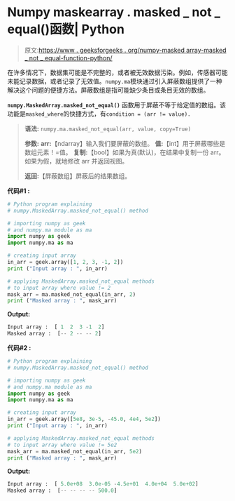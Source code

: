 # Numpy maskearray . masked _ not _ equal()函数| Python

> 原文:[https://www . geeksforgeeks . org/numpy-masked array-masked _ not _ equal-function-python/](https://www.geeksforgeeks.org/numpy-maskedarray-masked_not_equal-function-python/)

在许多情况下，数据集可能是不完整的，或者被无效数据污染。例如，传感器可能未能记录数据，或者记录了无效值。`numpy.ma`模块通过引入屏蔽数组提供了一种解决这个问题的便捷方法。屏蔽数组是指可能缺少条目或条目无效的数组。

**`numpy.MaskedArray.masked_not_equal()`** 函数用于屏蔽不等于给定值的数组。该功能是`masked_where`的快捷方式，有`condition = (arr != value).`

> **语法:** `numpy.ma.masked_not_equal(arr, value, copy=True)`
> 
> **参数:**
> **arr:**【ndarray】输入我们要屏蔽的数组。
> **值:**【int】用于屏蔽哪些是数组元素！=值。
> **复制:**【bool】如果为真(默认)，在结果中复制一份 arr。如果为假，就地修改 arr 并返回视图。
> 
> **返回:**【屏蔽数组】屏蔽后的结果数组。

**代码#1 :**

```py
# Python program explaining
# numpy.MaskedArray.masked_not_equal() method 

# importing numpy as geek 
# and numpy.ma module as ma
import numpy as geek
import numpy.ma as ma

# creating input array 
in_arr = geek.array([1, 2, 3, -1, 2])
print ("Input array : ", in_arr)

# applying MaskedArray.masked_not_equal methods 
# to input array where value != 2
mask_arr = ma.masked_not_equal(in_arr, 2)
print ("Masked array : ", mask_arr)
```

**Output:**

```py
Input array :  [ 1  2  3 -1  2]
Masked array :  [-- 2 -- -- 2]

```

**代码#2 :**

```py
# Python program explaining
# numpy.MaskedArray.masked_not_equal() method 

# importing numpy as geek 
# and numpy.ma module as ma
import numpy as geek
import numpy.ma as ma

# creating input array 
in_arr = geek.array([5e8, 3e-5, -45.0, 4e4, 5e2])
print ("Input array : ", in_arr)

# applying MaskedArray.masked_not_equal methods 
# to input array where value != 5e2
mask_arr = ma.masked_not_equal(in_arr, 5e2)
print ("Masked array : ", mask_arr)
```

**Output:**

```py
Input array :  [ 5.0e+08  3.0e-05 -4.5e+01  4.0e+04  5.0e+02]
Masked array :  [-- -- -- -- 500.0]

```